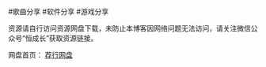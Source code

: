 #歌曲分享 #软件分享 #游戏分享

资源请自行访问资源网盘下载，未防止本博客因网络问题无法访问，请关注微信公众号“恒成长”获取资源链接。

网盘首页：
<a href="http://pan.jianxing.fun/d/4550887-63088510-0ec431?p=4366">荐行网盘</a>